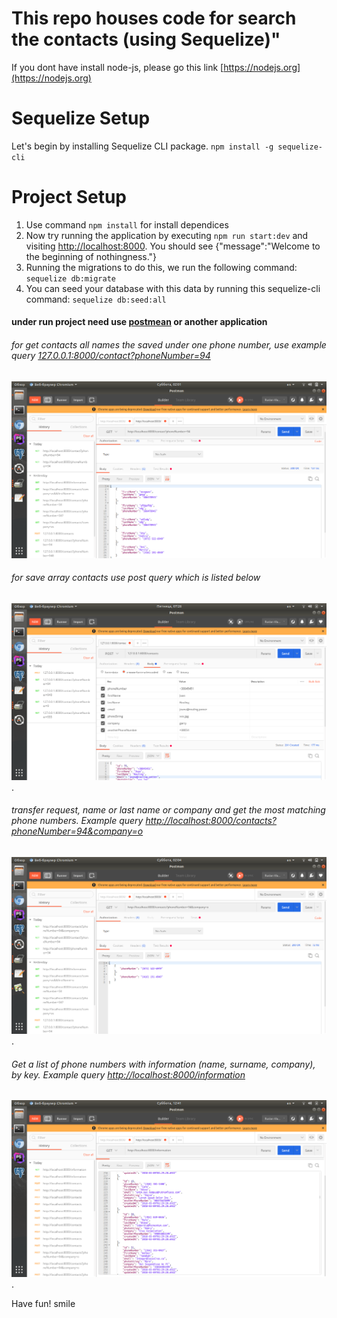 # This repo houses code for search the contacts  (using Sequelize)"

If you dont have install  node-js, please go this link [https://nodejs.org](https://nodejs.org)

# Sequelize Setup

Let's begin by installing Sequelize CLI package. ```npm install -g sequelize-cli```

# Project Setup

1. Use command  ```npm install``` for install dependices
2. Now try running the application by executing ```npm run start:dev```
and visiting [http://localhost:8000](http://localhost:8000). 
You should see {"message":"Welcome to the beginning of nothingness."}
3. Running the migrations to do this, we run the following command:  ```sequelize db:migrate```
4. You can seed your database with this data by running this sequelize-cli command: ```sequelize db:seed:all```

#### under run project need use [postmean](https://www.getpostman.com/apps) or another application


###### for get contacts all names the saved under one phone number, use example query [127.0.0.1:8000/contact?phoneNumber=94](127.0.0.1:8000/contact?phoneNumber=94)
![alt text](screenshots/get_scr.png?raw=true "get contacts all names")


###### for save array contacts use post query which is listed below
![alt text](screenshots/post.png "save array contacts").


###### transfer request, name or last name or company and get the most matching phone numbers. Example query [http://localhost:8000/contacts?phoneNumber=94&company=o](http://localhost:8000/contacts?phoneNumber=94&company=o)
![alt text](screenshots/query_scr.png "save array contacts").


###### Get a list of phone numbers with information (name, surname, company), by key. Example query [http://localhost:8000/information](http://localhost:8000/information)
![alt text](screenshots/phone.png "Get a list of phone numbers").






Have fun! smile